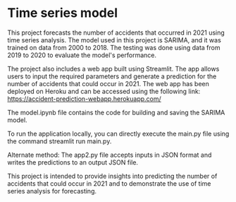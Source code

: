 # Time series model

This project forecasts the number of accidents that occurred in 2021 using time series analysis. The model used in this project is SARIMA, and it was trained on data from 2000 to 2018. The testing was done using data from 2019 to 2020 to evaluate the model's performance.

The project also includes a web app built using Streamlit. The app allows users to input the required parameters and generate a prediction for the number of accidents that could occur in 2021. The web app has been deployed on Heroku and can be accessed using the following link: https://accident-prediction-webapp.herokuapp.com/

The model.ipynb file contains the code for building and saving the SARIMA model.

To run the application locally, you can directly execute the main.py file using the command streamlit run main.py. 

Alternate method: The app2.py file accepts inputs in JSON format and writes the predictions to an output JSON file. 

This project is intended to provide insights into predicting the number of accidents that could occur in 2021 and to demonstrate the use of time series analysis for forecasting.
